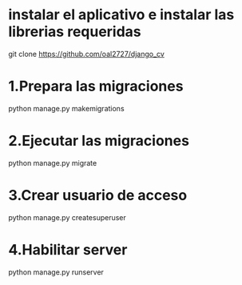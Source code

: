 # instalar el aplicativo  e instalar las librerias requeridas
git clone https://github.com/oal2727/django_cv

# 1.Prepara las migraciones
python manage.py makemigrations

# 2.Ejecutar las migraciones
python manage.py migrate

# 3.Crear usuario de acceso
python manage.py createsuperuser

# 4.Habilitar server
python manage.py runserver